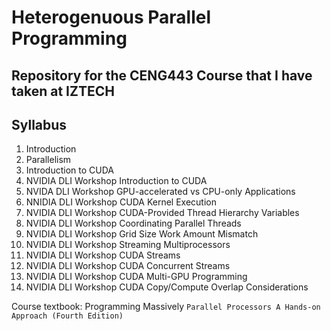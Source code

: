 # Heterogenuous Parallel Programming
## Repository for the CENG443 Course that I have taken at IZTECH

## Syllabus 
1.  Introduction 
2.  Parallelism
3.  Introduction to CUDA
4.  NVIDIA DLI Workshop Introduction to CUDA
5.  NVIDA DLI Workshop GPU-accelerated vs CPU-only Applications
6.  NNIDIA DLI Workshop CUDA Kernel Execution
7.  NVIDIA DLI Workshop CUDA-Provided Thread Hierarchy Variables
8.  NVIDIA DLI Workshop Coordinating Parallel Threads
9.  NVIDIA DLI Workshop Grid Size Work Amount Mismatch
10. NVIDIA DLI Workshop Streaming Multiprocessors
11. NVIDIA DLI Workshop CUDA Streams
12. NVIDIA DLI Workshop CUDA Concurrent Streams
13. NVIDIA DLI Workshop CUDA Multi-GPU Programming
14. NVIDIA DLI Workshop CUDA Copy/Compute Overlap Considerations 
    
Course textbook: Programming Massively `Parallel Processors A Hands-on Approach (Fourth Edition)`
